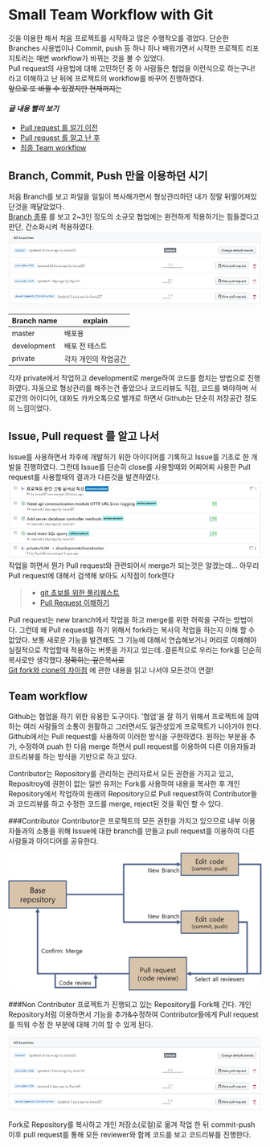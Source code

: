 # Small Team Workflow with Git
깃을 이용한 해서 처음 프로젝트를 시작하고 많은 수행착오를 겪었다.
단순한 Branches 사용법이나 Commit, push 등 하나 하나 배워가면서 시작한 프로젝트 리포지토리는 매번 workflow가 바뀌는 것을 볼 수 있었다.   
Pull request의 사용법에 대해 고민하던 중 아 사람들은 협업을 이런식으로 하는구나! 라고 이해하고 난 뒤에 프로젝트의 workflow를 바꾸어 진행하였다.   
~~앞으로 또 바뀔 수 있겠지만 현재까지는~~   


#### *글 내용 빨리 보기*
* [Pull request 를 알기 이전](Record_of_work/SmallTeamWorkflow.md:11)
* [Pull request 를 알고 난 후](Record_of_work/SmallTeamWorkflow.md:26)
* [최종 Team workflow](Record_of_work/SmallTeamWorkflow.md:43)

## Branch, Commit, Push 만을 이용하던 시기
처음 Branch를 보고 파일을 일일이 복사해가면서 형상관리하던 내가 정말 뒤떨어져있단것을 깨달았었다.   
[Branch 종류](https://gmlwjd9405.github.io/2018/05/11/types-of-git-branch.html)
를 보고 2~3인 정도의 소규모 협업에는 완전하게 적용하기는 힘들겠다고 판단, 간소화시켜 적용하였다.   
![초기 브랜치 사용](doc_connected_image/NonContributor_workflow.JPG)

Branch name | explain
------------|---------
master      | 배포용
development | 배포 전 테스트
private     | 각자 개인의 작업공간

각자 private에서 작업하고 development로 merge하여 코드를 합치는 방법으로 진행하였다.
자동으로 형상관리를 해주는건 좋았으나 코드리뷰도 직접, 코드를 봐야하며 서로간의 아이디어, 대화도 카카오톡으로 별개로 하면서 Github는 단순히 저장공간 정도의 느낌이었다.

## Issue, Pull request 를 알고 나서

Issue를 사용하면서 차후에 개발하기 위한 아이디어를 기록하고 Issue를 기초로 한 개발을 진행하였다.
그런데 Issue를 단순히 close를 사용할때와 어찌어찌 사용한 Pull request를 사용할때의 결과가 다른것을 발견하였다.    
![merge가 된것을 발견 close는 단순히 빨간색 금지마크가 뜬다](doc_connected_image/Issue_close_merge_diff.JPG)
작업을 하면서 뭔가 Pull request와 관련되어서 merge가 되는것은 알겠는데... 아무리 Pull request에 대해서 검색해 보아도 시작점이 fork랜다
>* [git 초보를 위한 풀리퀘스트](https://wayhome25.github.io/git/2017/07/08/git-first-pull-request-story/)
>* [Pull Request 이해하기](https://velog.io/@zansol/Pull-Request-%EC%9D%B4%ED%95%B4%ED%95%98%EA%B8%B0)

Pull request는 new branch에서 작업을 하고 merge를 위한 허락을 구하는 방법이다.
그런데 왜 Pull request를 하기 위해서 fork라는 복사의 작업을 하는지 이해 할 수 없었다. 
보통 새로운 기능을 발견해도 그 기능에 대해서 연습해보거나 머리로 이해해야 실질적으로 작업할때 적용하는 버릇을 가지고 있는데..결론적으로 우리는 fork를 단순히 복사로만 생각했다.~~정확히는 깊은복사로~~   
[Git fork와 clone의 차이점](https://velog.io/@imacoolgirlyo/Git-fork%EC%99%80-clone-%EC%9D%98-%EC%B0%A8%EC%9D%B4%EC%A0%90-5sjuhwfzgp)
에 관한 내용을 읽고 나서야 모든것이 연결!
 
## Team workflow
Github는 협업을 하기 위한 유용한 도구이다.
'협업'을 잘 하기 위해서 프로젝트에 참여하는 여러 사람들의 소통이 원활하고 그러면서도 일관성있게 프로젝트가 나아가야 한다.
Github에서는 Pull request를 사용하여 이러한 방식을 구현하였다.
원하는 부분을 추가, 수정하여 puah 한 다음 merge 하면서 pull request를 이용하여 다른 이용자들과 코드리뷰를 하는 방식을 기반으로 하고 있다.

Contributor는 Repository를 관리하는 관리자로서 모든 권한을 가지고 있고,   
Repositroy에 권한이 없는 일반 유저는 Fork를 사용하여 내용을 복사한 후 개인 Repository에서 작업하여 원래의 Repository으로 Pull request하여 Contributor들과 코드리뷰를 하고 수정한 코드를 merge, reject된 것을 확인 할 수 있다.  


###Contributor 
Contributor은 프로젝트의 모든 권한을 가지고 있으므로 내부 이용자들과의 소통을 위해 Issue에 대한 branch를 만들고 pull request를 이용하여 다른 사람들과 아이디어를 공유한다.

![Contributor 간의 프로젝트 workflow](doc_connected_image/Contributor_workflow.JPG)

###Non Contributor
프로젝트가 진행되고 있는 Repository를 Fork해 간다. 개인 Repository처럼 이용하면서 기능을 추가&수정하여 Contributor들에게 Pull request를 띄워 수정 한 부분에 대해 기여 할 수 있게 된다.   
    
![Non Contributor 프로젝트 기여 workflow](doc_connected_image/NonContributor_workflow.JPG)   

Fork로 Repository를 복사하고 개인 저장소(로컬)로 옮겨 작업 한 뒤 commit-push 이후 pull request를 통해 모든 reviewer와 함께 코드를 보고 코드리뷰를 진행한다. 